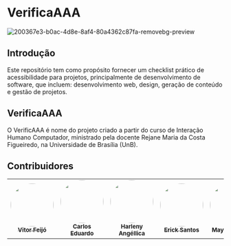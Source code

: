# VerificaAAA
![200367e3-b0ac-4d8e-8af4-80a4362c87fa-removebg-preview](https://github.com/maykonjuso/portfolio/assets/89596623/4f297c89-4967-49c9-8cf3-ed4e7bae6cc6)
## Introdução

Este repositório tem como propósito fornecer um checklist prático de acessibilidade para projetos, principalmente de desenvolvimento de software, que incluem: desenvolvimento web, design, geração de conteúdo e gestão de projetos. 

## VerificaAAA

O VerificAAA é nome do projeto criado a partir do curso de Interação Humano Computador, ministrado pela docente Rejane Maria da Costa Figueiredo, na Universidade de Brasília (UnB). 

## Contribuidores

<table>
  <tr>
    <td align="center"><a href="https://github.com/vitorfleonardo"><img style="border-radius: 50%;" src="https://github.com/vitorfleonardo.png" width="100px;" alt=""/><br /><sub><b>Vitor Feijó</b></sub></a><br />
    <td align="center"><a href="https://github.com/CADU110"><img style="border-radius: 50%;" src="https://github.com/CADU110.png" width="100px;" alt=""/><br /><sub><b>Carlos Eduardo</b></sub></a><br />   
    <td align="center"><a href="https://github.com/Angelicahaas"><img style="border-radius: 50%;" src="https://github.com/Angelicahaas.png" width="100px;" alt=""/><br /><sub><b>Harleny Angéllica</b></sub></a><br />   
    <td align="center"><a href="https://github.com/Erick-ems "><img style="border-radius: 50%;" src="https://github.com/Erick-ems.png" width="100px;" alt=""/><br /><sub><b>Erick Santos</b></sub></a><br />
    <td align="center"><a href="https://github.com/maykonjuso "><img style="border-radius: 50%;" src="https://github.com/maykonjuso.png" width="100px;" alt=""/><br /><sub><b>Maykon Júnio</b></sub></a><br />
  </tr>
</table>
